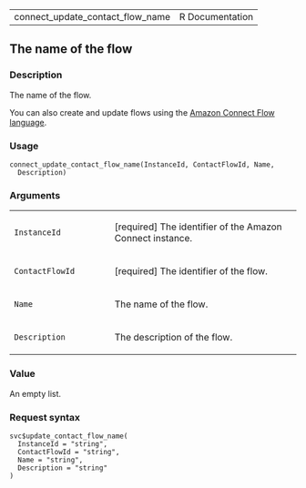 <table style="width: 100%;">
<tbody>
<tr class="odd">
<td>connect_update_contact_flow_name</td>
<td style="text-align: right;">R Documentation</td>
</tr>
</tbody>
</table>

## The name of the flow

### Description

The name of the flow.

You can also create and update flows using the [Amazon Connect Flow
language](https://docs.aws.amazon.com/connect/latest/APIReference/flow-language.html).

### Usage

    connect_update_contact_flow_name(InstanceId, ContactFlowId, Name,
      Description)

### Arguments

<table>
<colgroup>
<col style="width: 35%" />
<col style="width: 65%" />
</colgroup>
<tbody>
<tr class="odd">
<td><code
id="connect_update_contact_flow_name_:_InstanceId">InstanceId</code></td>
<td><p>[required] The identifier of the Amazon Connect
instance.</p></td>
</tr>
<tr class="even">
<td><code
id="connect_update_contact_flow_name_:_ContactFlowId">ContactFlowId</code></td>
<td><p>[required] The identifier of the flow.</p></td>
</tr>
<tr class="odd">
<td><code id="connect_update_contact_flow_name_:_Name">Name</code></td>
<td><p>The name of the flow.</p></td>
</tr>
<tr class="even">
<td><code
id="connect_update_contact_flow_name_:_Description">Description</code></td>
<td><p>The description of the flow.</p></td>
</tr>
</tbody>
</table>

### Value

An empty list.

### Request syntax

    svc$update_contact_flow_name(
      InstanceId = "string",
      ContactFlowId = "string",
      Name = "string",
      Description = "string"
    )
